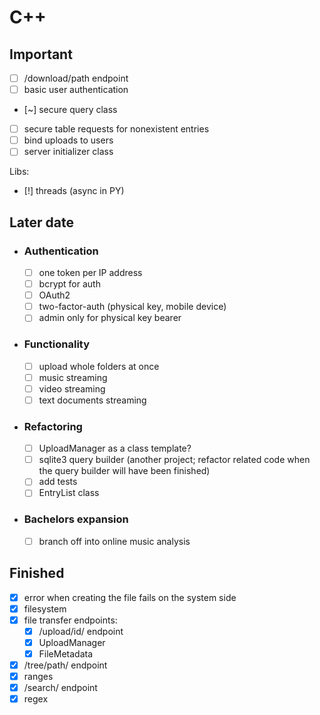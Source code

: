 # C++

## Important

- [ ] /download/path endpoint
- [ ] basic user authentication
- [~] secure query class
- [ ] secure table requests for nonexistent entries
- [ ] bind uploads to users
- [ ] server initializer class

Libs:
- [!] threads (async in PY)

## Later date
- ### Authentication
	- [ ] one token per IP address
	- [ ] bcrypt for auth
	- [ ] OAuth2
	- [ ] two-factor-auth (physical key, mobile device)
	- [ ] admin only for physical key bearer

- ### Functionality
	- [ ] upload whole folders at once
	- [ ] music streaming
	- [ ] video streaming
	- [ ] text documents streaming

- ### Refactoring
	- [ ] UploadManager as a class template?
	- [ ] sqlite3 query builder (another project; refactor related code when the query builder will have been finished)
	- [ ] add tests
	- [ ] EntryList class

- ### Bachelors expansion
	- [ ] branch off into online music analysis

## Finished

- [x] error when creating the file fails on the system side
- [x] filesystem
- [x] file transfer endpoints:
	- [x] /upload/id/ endpoint
	- [x] UploadManager
	- [x] FileMetadata
- [x] /tree/path/ endpoint
- [x] ranges
- [x] /search/ endpoint
- [x] regex